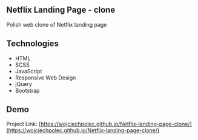 ## Netflix Landing Page - clone

Polish web clone of Netflix landing page

## Technologies

* HTML
* SCSS
* JavaScript
* Responsive Web Design
* jQuery
* Bootstrap

## Demo

Project Link: [https://wojciechpolec.github.io/Netflix-landing-page-clone/](https://wojciechpolec.github.io/Netflix-landing-page-clone/)
